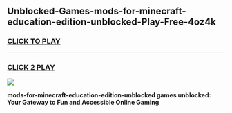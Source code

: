 
## Unblocked-Games-mods-for-minecraft-education-edition-unblocked-Play-Free-4oz4k
<h3>
<a href="https://premium76.site?title=mods-for-minecraft-education-edition-unblocked&ref=19M">CLICK TO PLAY</a></h3>
<hr>

<h3>
<a href="https://premium76.site?title=mods-for-minecraft-education-edition-unblocked&ref=19M">CLICK 2 PLAY</a>
  
</h3>

<a href="https://premium76.site?title=mods-for-minecraft-education-edition-unblocked&ref=19M"><img src="https://clearcache.store/games.png"></a>


**mods-for-minecraft-education-edition-unblocked games unblocked: Your Gateway to Fun and Accessible Online Gaming**
